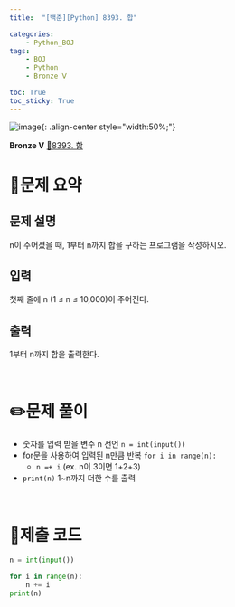 ```yaml
---
title:  "[백준][Python] 8393. 합" 

categories: 
    - Python_BOJ
tags: 
    - BOJ
    - Python
    - Bronze Ⅴ

toc: True
toc_sticky: True
---
```

![image](https://github.com/user-attachments/assets/32319fe8-99e9-4031-b5d1-9f1909b510dc){: .align-center style="width:50%;"}

**Bronze Ⅴ** 
[🔗8393. 합](https://www.acmicpc.net/problem/8393)

# 📝문제 요약
## 문제 설명
n이 주어졌을 때, 1부터 n까지 합을 구하는 프로그램을 작성하시오.

## 입력
첫째 줄에 n (1 ≤ n ≤ 10,000)이 주어진다.

## 출력
1부터 n까지 합을 출력한다.


<br>

# ✏️문제 풀이
- 숫자를 입력 받을 변수 n 선언 `n = int(input())`
- for문을 사용하여 입력된 n만큼 반복 `for i in range(n):`
    - `n =+ i` (ex. n이 3이면 1+2+3)
- `print(n)` 1~n까지 더한 수를 출력

<br>

# 💯제출 코드
```python
n = int(input())

for i in range(n):
    n += i
print(n)
```